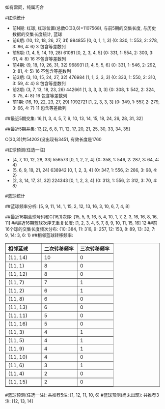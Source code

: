 <!-- 
.. title: 双色球2011127期(2011-10-30)数据分析报告
.. slug: slott-2011127-2011-10-30-report
.. date: 2011-10-31 08:00:00 UTC+08:00
.. tags: Lottery
.. link: 
.. description: 
.. type: text
-->

如有雷同，纯属巧合

<!-- TEASER_END-->

#红球统计

- 前N期: 红球, 红球位置(总数C(33,6)=1107568), 与前5期的交集长度, 与历史数据的交集长度统计, 蓝球
- 前6期: (10, 12, 18, 26, 27, 31) 984855 [0, 0, 1, 1, 3] {0: 330, 1: 553, 2: 278, 3: 86, 4: 6} 3 包含等差数列
- 前5期: (1, 4, 5, 14, 19, 28) 61081 [0, 2, 3, 4, 5] {0: 331, 1: 554, 2: 300, 3: 61, 4: 8} 16 不包含等差数列
- 前4期: (9, 18, 19, 26, 31, 32) 968931 [1, 4, 5, 5, 6] {0: 331, 1: 546, 2: 292, 3: 81, 4: 5} 16 不包含等差数列
- 前3期: (3, 10, 15, 24, 27, 32) 476984 [1, 1, 3, 3, 3] {0: 333, 1: 550, 2: 310, 3: 59, 4: 4} 8 包含等差数列
- 前2期: (3, 7, 13, 18, 23, 26) 442661 [1, 3, 3, 3, 3] {0: 308, 1: 542, 2: 324, 3: 75, 4: 8} 16 包含等差数列
- 前1期: (16, 19, 22, 23, 27, 29) 1092721 [1, 2, 3, 3, 3] {0: 349, 1: 557, 2: 279, 3: 66, 4: 7} 11 包含等差数列

##最近5期交集:
16,[1, 3, 4, 5, 7, 9, 10, 13, 14, 15, 18, 24, 26, 28, 31, 32]

##最近5期并集:
13,[2, 6, 8, 11, 12, 17, 20, 21, 25, 30, 33, 34, 35]

C(30,3)(共54202)没出现有3451, 
有效长度是1760

#红球预测(任选一注)

- [4, 7, 10, 12, 28, 33] 556573 [0, 1, 2, 2, 4] {0: 358, 1: 546, 2: 287, 3: 64, 4: 4}
- [5, 6, 9, 18, 21, 24] 638942 [0, 1, 2, 3, 4] {0: 347, 1: 556, 2: 286, 3: 68, 4: 2}
- [2, 3, 14, 17, 31, 32] 224343 [0, 1, 2, 3, 4] {0: 313, 1: 556, 2: 312, 3: 70, 4: 8}

#蓝球统计

##蓝球频率分析:
[5, 9, 11, 14, 1, 15, 2, 12, 13, 16, 3, 10, 6, 7, 4, 8]

##最近16期蓝球号码和C(16,1)次序:
[15, 5, 9, 16, 5, 4, 10, 1, 7, 2, 3, 16, 16, 8, 16, 11]
##最近16期蓝球次序无重复长度:
[1, 2, 3, 4, 5, 7, 8, 9, 10, 11, 15, 16] 12
##前16个球的交集长度频次分布:
{10: 384, 11: 316, 9: 257, 12: 153, 8: 89, 13: 32, 7: 9, 14: 3, 6: 1}
##相邻蓝球转移频率:
<table border="1" class="table table-striped dataframe">
  <thead>
    <tr style="text-align: left;">
      <th style="min-width: 100px;">相邻蓝球</th>
      <th style="min-width: 100px;">二次转移频率</th>
      <th style="min-width: 100px;">三次转移频率</th>
    </tr>
  </thead>
  <tbody>
    <tr>
      <td> (11, 14)</td>
      <td> 10</td>
      <td> 0</td>
    </tr>
    <tr>
      <td>  (11, 1)</td>
      <td>  8</td>
      <td> 0</td>
    </tr>
    <tr>
      <td> (11, 12)</td>
      <td>  8</td>
      <td> 0</td>
    </tr>
    <tr>
      <td>  (11, 7)</td>
      <td>  7</td>
      <td> 1</td>
    </tr>
    <tr>
      <td>  (11, 2)</td>
      <td>  6</td>
      <td> 1</td>
    </tr>
    <tr>
      <td>  (11, 8)</td>
      <td>  6</td>
      <td> 0</td>
    </tr>
    <tr>
      <td> (11, 13)</td>
      <td>  6</td>
      <td> 0</td>
    </tr>
    <tr>
      <td> (11, 11)</td>
      <td>  5</td>
      <td> 0</td>
    </tr>
    <tr>
      <td> (11, 16)</td>
      <td>  5</td>
      <td> 0</td>
    </tr>
    <tr>
      <td>  (11, 3)</td>
      <td>  4</td>
      <td> 1</td>
    </tr>
    <tr>
      <td>  (11, 5)</td>
      <td>  4</td>
      <td> 1</td>
    </tr>
    <tr>
      <td>  (11, 9)</td>
      <td>  4</td>
      <td> 1</td>
    </tr>
    <tr>
      <td> (11, 10)</td>
      <td>  4</td>
      <td> 0</td>
    </tr>
    <tr>
      <td>  (11, 6)</td>
      <td>  3</td>
      <td> 1</td>
    </tr>
    <tr>
      <td>  (11, 4)</td>
      <td>  2</td>
      <td> 0</td>
    </tr>
    <tr>
      <td> (11, 15)</td>
      <td>  2</td>
      <td> 0</td>
    </tr>
  </tbody>
</table>
#蓝球预测(任选一注):
共推荐5注: [1, 12, 11, 10, 6]
#蓝球预测(尚未出现):
共推荐3注: [12, 13, 14]

